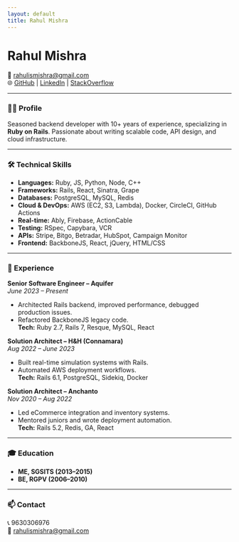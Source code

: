 ```yaml
---
layout: default
title: Rahul Mishra
---
```


# Rahul Mishra

📧 [rahulismishra@gmail.com](mailto:rahulismishra@gmail.com)  
🌐 [GitHub](https://github.com/rmishra-ror) | [LinkedIn](https://linkedin.com/rahul-mishra) | [StackOverflow](https://stackoverflow.com/rahul-mishra)

---

### 👨‍💻 Profile

Seasoned backend developer with 10+ years of experience, specializing in **Ruby on Rails**. Passionate about writing scalable code, API design, and cloud infrastructure.

---

### 🛠️ Technical Skills

- **Languages:** Ruby, JS, Python, Node, C++
- **Frameworks:** Rails, React, Sinatra, Grape
- **Databases:** PostgreSQL, MySQL, Redis
- **Cloud & DevOps:** AWS (EC2, S3, Lambda), Docker, CircleCI, GitHub Actions
- **Real-time:** Ably, Firebase, ActionCable
- **Testing:** RSpec, Capybara, VCR
- **APIs:** Stripe, Bitgo, Betradar, HubSpot, Campaign Monitor
- **Frontend:** BackboneJS, React, jQuery, HTML/CSS

---

### 💼 Experience

**Senior Software Engineer – Aquifer**  
_June 2023 – Present_  
- Architected Rails backend, improved performance, debugged production issues.
- Refactored BackboneJS legacy code.  
**Tech:** Ruby 2.7, Rails 7, Resque, MySQL, React

**Solution Architect – H&H (Connamara)**  
_Aug 2022 – June 2023_  
- Built real-time simulation systems with Rails.
- Automated AWS deployment workflows.  
**Tech:** Rails 6.1, PostgreSQL, Sidekiq, Docker

**Solution Architect – Anchanto**  
_Nov 2020 – Aug 2022_  
- Led eCommerce integration and inventory systems.
- Mentored juniors and wrote deployment automation.  
**Tech:** Rails 5.2, Redis, GA, React

---

### 🎓 Education

- **ME, SGSITS (2013–2015)**  
- **BE, RGPV (2006–2010)**

---

### 📫 Contact

📞 9630306976  
📧 [rahulismishra@gmail.com](mailto:rahulismishra@gmail.com)

